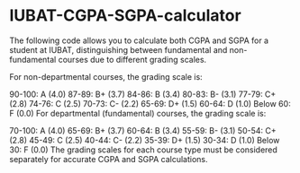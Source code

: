 # IUBAT-CGPA-SGPA-calculator
The following code allows you to calculate both CGPA and SGPA for a student at IUBAT, distinguishing between fundamental and non-fundamental courses due to different grading scales.

For non-departmental courses, the grading scale is:

90-100: A (4.0)
87-89: B+ (3.7)
84-86: B (3.4)
80-83: B- (3.1)
77-79: C+ (2.8)
74-76: C (2.5)
70-73: C- (2.2)
65-69: D+ (1.5)
60-64: D (1.0)
Below 60: F (0.0)
For departmental (fundamental) courses, the grading scale is:

70-100: A (4.0)
65-69: B+ (3.7)
60-64: B (3.4)
55-59: B- (3.1)
50-54: C+ (2.8)
45-49: C (2.5)
40-44: C- (2.2)
35-39: D+ (1.5)
30-34: D (1.0)
Below 30: F (0.0)
The grading scales for each course type must be considered separately for accurate CGPA and SGPA calculations.
